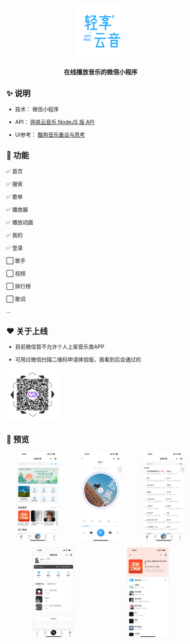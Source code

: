<style>
.img-box {
  display:flex;
  justify-content: space-around;
}
.img-box img {
    border:1px solid #f2f2f2;
}
</style>

<p align="center">
   <img width="140" src="./images/logo.png">
</p>

<h3 align="center">在线播放音乐的微信小程序</h3>

## ✨   说明

- 技术： 微信小程序


-  API： [网易云音乐 NodeJS 版 API](https://binaryify.github.io/NeteaseCloudMusicApi/#/ "网易云音乐 NodeJS 版 API") 


-  UI参考：  [酷狗音乐重设与思考](https://www.zcool.com.cn/work/ZNDQyMzgyNDg=.html "酷狗音乐重设与思考")

## 🚀 功能

✅ 首页 

✅ 搜索 

✅ 歌单 

✅ 播放器 

✅ 播放动画 

✅ 我的 

✅ 登录 

⬜ 歌手 

⬜ 视频 

⬜ 排行榜 

⬜ 歌词  

... 

## ❤️ 关于上线

- 目前微信暂不允许个人上架音乐类APP


- 可用过微信扫描二维码申请体验版，我看到后会通过的

<img src="./assets/qrcode.png" width="140" alt="qrcode" />

## 🌈 预览

<p align="center" class="img-box">
  <img width="22%" src="./assets/IMG_8680.png" border="1">
  <img width="22%" src="./assets/IMG_8678.png" border="1">
  <img width="22%" src="./assets/IMG_8677.png" border="1">
</p>
<p align="center" class="img-box">
  <img width="22%" src="./assets/IMG_8671.png" border="1">
  <img width="22%" src="./assets/IMG_8672.png" border="1">
</p>

